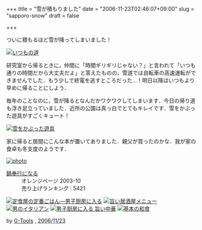 +++
title = "雪が積もりました"
date = "2006-11-23T02:46:07+09:00"
slug = "sapporo-snow"
draft = false

+++

<p>ついに積もるほど雪が降ってしまいました！</p>
<p><a href="http://www.flickr.com/photos/june29/303603561/" title="Photo Sharing"><img src="http://static.flickr.com/106/303603561_d6ae564e91.jpg" alt="いつもの道" /></a></p>
<p>研究室から帰るときに，仲間に「時間ギリギリじゃない？」と言われて「いつも通りの時間だから大丈夫だよ」と答えたものの，雪道では自転車の高速運転ができませんでした．もう少しで終電を逃すところだった…！明日以降はいつもより早めに帰ることにしよう．</p>
<p>毎年のことなのに，雪が降るとなんだかワクワクしてしまいます．今日の帰り道も浮き足立っていました．近所の公園は真っ白でとてもキレイです．雪をかぶった遊具がすごくキュート！</p>
<p><a href="http://www.flickr.com/photos/june29/303603333/" title="Photo Sharing"><img src="http://static.flickr.com/104/303603333_d3afc0ebe0.jpg" alt="雪をかぶった遊具" /></a></p>
<p>家に帰ると居間にこんな本が置いてありました．親父が買ったのかな．我が家の食卓も冬支度のようです．</p>
<div class="hreview" ><a class="item url" href="http://www.amazon.co.jp/exec/obidos/ASIN/4873032571/cameralady-22/ref=nosim/"><img src="http://ec1.images-amazon.com/images/P/4873032571.09._PC_SCMZZZZZZZ_V1107903186_.jpg" alt="photo" class="photo"  /></a></p>
<dl>
<dt class="fn"><a class="item url" href="http://www.amazon.co.jp/exec/obidos/ASIN/4873032571/cameralady-22/ref=nosim/">鍋奉行になる</a></dt>
<dd>オレンジページ 2003-10</dd>
<dd>売り上げランキング : 5421</dd>
</dl>
<p class="similar"><a href="http://www.amazon.co.jp/exec/obidos/ASIN/4873032032/cameralady-22/ref=nosim/" target="_blank"><img src="http://images.amazon.com/images/P/4873032032.09._SCTHUMBZZZ_.jpg"  alt="定食屋の定番ごはん―男子厨房に入る"  /></a> <a href="http://www.amazon.co.jp/exec/obidos/ASIN/4873032172/cameralady-22/ref=nosim/" target="_blank"><img src="http://images.amazon.com/images/P/4873032172.09._SCTHUMBZZZ_.jpg"  alt="旨い居酒屋メニュー"  /></a> <a href="http://www.amazon.co.jp/exec/obidos/ASIN/487303325X/cameralady-22/ref=nosim/" target="_blank"><img src="http://images.amazon.com/images/P/487303325X.09._SCTHUMBZZZ_.jpg"  alt="男のイタリアン"  /></a> <a href="http://www.amazon.co.jp/exec/obidos/ASIN/4873034620/cameralady-22/ref=nosim/" target="_blank"><img src="http://images.amazon.com/images/P/4873034620.09._SCTHUMBZZZ_.jpg"  alt="男子厨房に入る 旨い中華"  /></a> <a href="http://www.amazon.co.jp/exec/obidos/ASIN/4873030900/cameralady-22/ref=nosim/" target="_blank"><img src="http://images.amazon.com/images/P/4873030900.09._SCTHUMBZZZ_.jpg"  alt="基本の和食"  /></a> </p>
<p class="gtools" >by <a href="http://www.goodpic.com/mt/aws/index.html" >G-Tools</a> ,  <abbr class="dtreviewed" title="2006/11/23">2006/11/23</abbr></p>
</div>
